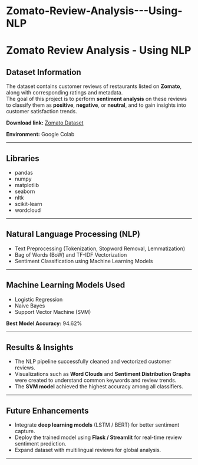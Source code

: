 # Zomato-Review-Analysis---Using-NLP

# Zomato Review Analysis - Using NLP

## Dataset Information
The dataset contains customer reviews of restaurants listed on **Zomato**, along with corresponding ratings and metadata.  
The goal of this project is to perform **sentiment analysis** on these reviews to classify them as **positive**, **negative**, or **neutral**, and to gain insights into customer satisfaction trends.

**Download link:** [Zomato Dataset](https://www.kaggle.com/code/akshitmadan/zomato-data-set-analysis-visualization/input)

**Environment:** Google Colab

---

## Libraries

- pandas  
- numpy  
- matplotlib  
- seaborn  
- nltk  
- scikit-learn  
- wordcloud  

---

## Natural Language Processing (NLP)

- Text Preprocessing (Tokenization, Stopword Removal, Lemmatization)  
- Bag of Words (BoW) and TF-IDF Vectorization  
- Sentiment Classification using Machine Learning Models  

---

## Machine Learning Models Used

- Logistic Regression  
- Naive Bayes  
- Support Vector Machine (SVM)  

**Best Model Accuracy:** 94.62%

---

## Results & Insights

- The NLP pipeline successfully cleaned and vectorized customer reviews.  
- Visualizations such as **Word Clouds** and **Sentiment Distribution Graphs** were created to understand common keywords and review trends.  
- The **SVM model** achieved the highest accuracy among all classifiers.  

---

## Future Enhancements

- Integrate **deep learning models** (LSTM / BERT) for better sentiment capture.  
- Deploy the trained model using **Flask / Streamlit** for real-time review sentiment prediction.  
- Expand dataset with multilingual reviews for global analysis.

---
